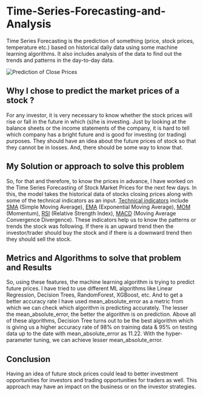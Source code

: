 # Time-Series-Forecasting-and-Analysis
Time Series Forecasting is the prediction of something (price, stock prices, temperature etc.) based on historical daily data using some machine learning algorithms. It also includes analysis of the data to find out the trends and patterns in the day-to-day data.

![Prediction of Close Prices]()

## Why I chose to predict the market prices of a stock ?
For any investor, it is very necessary to know whether the stock prices will rise or fall in the future in which (s)he is investing. Just by looking at the balance sheets or the income statements of the company, it is hard to tell which company has a bright future and is good for investing (or trading) purposes. They should have an idea about the future prices of stock so that they cannot be in losses. And, there should be some way to know that. 

## My Solution or approach to solve this problem
So, for that and therefore, to know the prices in advance, I have worked on the Time Series Forecasting of Stock Market Prices for the next few days. In this, the model takes the historical data of stocks closing prices along with some of the technical indicators as an input. [Technical indicators](https://www.investopedia.com/terms/t/technical-analysis-of-stocks-and-trends.asp) include [SMA](https://www.investopedia.com/terms/s/sma.asp) (Simple Moving Average), [EMA](https://www.investopedia.com/terms/e/ema.asp) (Exponential Moving Average), [MOM](https://www.investopedia.com/terms/m/momentum.asp) (Momentum), [RSI](https://www.investopedia.com/terms/r/rsi.asp) (Relative Strength Index), [MACD](https://www.investopedia.com/terms/m/macd.asp) (Moving Average Convergence Divergence). These indicators help us to know the patterns or trends the stock was following. If there is an upward trend then the investor/trader should buy the stock and if there is a downward trend then they should sell the stock. 

## Metrics and Algorithms to solve that problem and Results  
So, using these features, the machine learning algorithm is trying to predict future prices. I have tried to use different ML algorithms like Linear Regression, Decision Trees, RandomForest, XGBoost, etc. And to get a better accuracy rate I have used mean_absolute_error as a metric from which we can check which algorithm is predicting accurately. The lesser the mean_absolute_error, the better the algorithm is on prediction. Above all of these algorithms, Decision Tree turns out to be the best algorithm which is giving us a higher accuracy rate of 98% on training data & 95% on testing data up to the date with mean_absolute_error as 11.22. With the hyper-parameter tuning, we can achieve lesser mean_absolute_error. 

## Conclusion
Having an idea of future stock prices could lead to better investment opportunities for investors and trading opportunities for traders as well. This approach may have an impact on the business or on the investor strategies.

